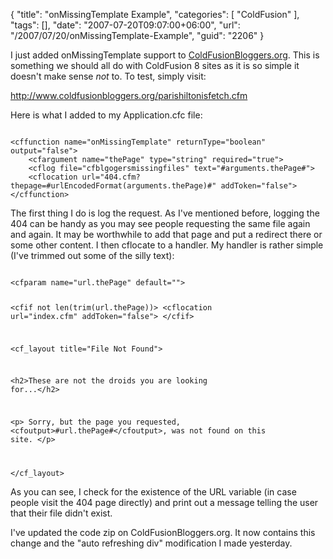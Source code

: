 {
	"title": "onMissingTemplate Example",
	"categories": [
		"ColdFusion"
	],
	"tags": [],
	"date": "2007-07-20T09:07:00+06:00",
	"url": "/2007/07/20/onMissingTemplate-Example",
	"guid": "2206"
}

I just added onMissingTemplate support to <a href="http://www.coldfusionbloggers.org">ColdFusionBloggers.org</a>. This is something we should all do with ColdFusion 8 sites as it is so simple it doesn't make sense <i>not</i> to. To test, simply visit:

<a href="http://www.coldfusionbloggers.org/parishiltonisfetch.cfm">http://www.coldfusionbloggers.org/parishiltonisfetch.cfm</a>

Here is what I added to my Application.cfc file:

<code>
&lt;cffunction name="onMissingTemplate" returnType="boolean" output="false"&gt;
	&lt;cfargument name="thePage" type="string" required="true"&gt;
	&lt;cflog file="cfblgogersmissingfiles" text="#arguments.thePage#"&gt;
	&lt;cflocation url="404.cfm?thepage=#urlEncodedFormat(arguments.thePage)#" addToken="false"&gt;
&lt;/cffunction&gt;
</code>

The first thing I do is log the request. As I've mentioned before, logging the 404 can be handy as you may see people requesting the same file again and again. It may be worthwhile to add that page and put a redirect there or some other content. I then cflocate to a handler. My handler is rather simple (I've trimmed out some of the silly text):

<code>
&lt;cfparam name="url.thePage" default=""&gt;

&lt;cfif not len(trim(url.thePage))&gt;
	&lt;cflocation url="index.cfm" addToken="false"&gt;
&lt;/cfif&gt;

&lt;cf_layout title="File Not Found"&gt;

&lt;h2&gt;These are not the droids you are looking for...&lt;/h2&gt;

&lt;p&gt;
Sorry, but the page you requested, &lt;cfoutput&gt;#url.thePage#&lt;/cfoutput&gt;, was not
found on this site. 
&lt;/p&gt;

&lt;/cf_layout&gt;
</code>

As you can see, I check for the existence of the URL variable (in case people visit the 404 page directly) and print out a message telling the user that their file didn't exist.

I've updated the code zip on ColdFusionBloggers.org. It now contains this change and the "auto refreshing div" modification I made yesterday.